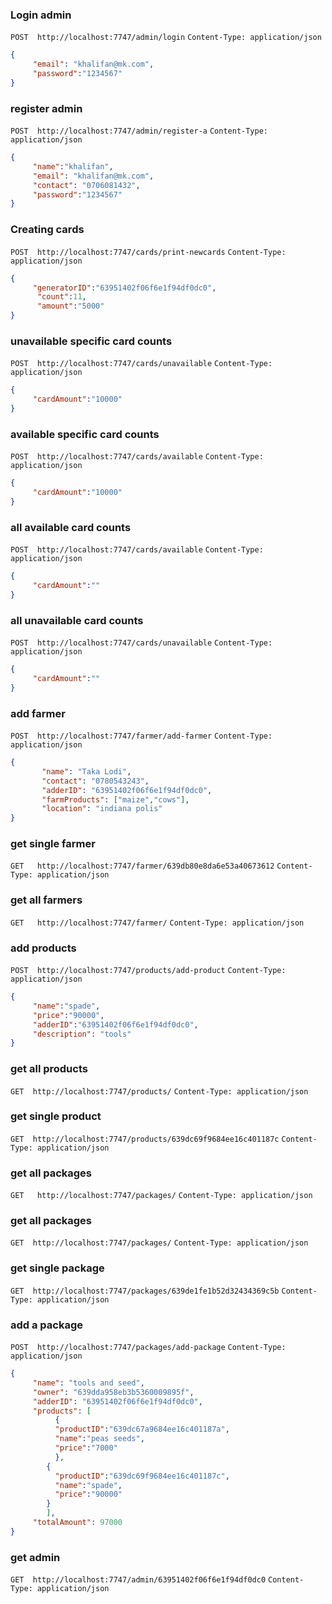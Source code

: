 ### Login admin 
`POST  http://localhost:7747/admin/login`
`Content-Type: application/json`
```json
{
     "email": "khalifan@mk.com",
     "password":"1234567"
}
```
### register admin 
`POST  http://localhost:7747/admin/register-a`
`Content-Type: application/json`
```json
{
     "name":"khalifan",
     "email": "khalifan@mk.com",
     "contact": "0706081432",
     "password":"1234567"
}
```
### Creating cards
`POST  http://localhost:7747/cards/print-newcards`
`Content-Type: application/json`
```json
{
     "generatorID":"63951402f06f6e1f94df0dc0",
      "count":11,
      "amount":"5000"
}
```
### unavailable specific card counts
`POST  http://localhost:7747/cards/unavailable`
`Content-Type: application/json`
```json
{
     "cardAmount":"10000"
}
```
### available specific card counts
`POST  http://localhost:7747/cards/available`
`Content-Type: application/json`
```json
{
     "cardAmount":"10000"
}
```
### all available card counts
`POST  http://localhost:7747/cards/available`
`Content-Type: application/json`
```json
{
     "cardAmount":""
}
```
### all unavailable card counts
`POST  http://localhost:7747/cards/unavailable`
`Content-Type: application/json`
```json
{
     "cardAmount":""
}
```
### add farmer
`POST  http://localhost:7747/farmer/add-farmer`
`Content-Type: application/json`
```json
{
       "name": "Taka Lodi",
       "contact": "0780543243",
       "adderID": "63951402f06f6e1f94df0dc0",
       "farmProducts": ["maize","cows"],
       "location": "indiana polis"
}
```
### get single farmer
`GET   http://localhost:7747/farmer/639db80e8da6e53a40673612`
`Content-Type: application/json`
### get all farmers
`GET   http://localhost:7747/farmer/`
`Content-Type: application/json`

### add products
`POST  http://localhost:7747/products/add-product`
`Content-Type: application/json`
```json
{
     "name":"spade",
     "price":"90000",
     "adderID":"63951402f06f6e1f94df0dc0",
     "description": "tools"
}
```
### get all products
`GET  http://localhost:7747/products/`
`Content-Type: application/json`

### get single product
`GET  http://localhost:7747/products/639dc69f9684ee16c401187c`
`Content-Type: application/json`

### get all packages
`GET   http://localhost:7747/packages/`
`Content-Type: application/json`
### get all packages
`GET  http://localhost:7747/packages/`
`Content-Type: application/json`

### get single package
`GET  http://localhost:7747/packages/639de1fe1b52d32434369c5b`
`Content-Type: application/json`

### add a package
`POST  http://localhost:7747/packages/add-package`
`Content-Type: application/json`
```json
{
     "name": "tools and seed",
     "owner": "639dda958eb3b5360009895f",
     "adderID": "63951402f06f6e1f94df0dc0",
     "products": [
          {
          "productID":"639dc67a9684ee16c401187a",
          "name":"peas seeds",
          "price":"7000"
          },
        {
          "productID":"639dc69f9684ee16c401187c",
          "name":"spade",
          "price":"90000"
        }
        ],
     "totalAmount": 97000
}
```
### get admin
`GET  http://localhost:7747/admin/63951402f06f6e1f94df0dc0`
`Content-Type: application/json`

